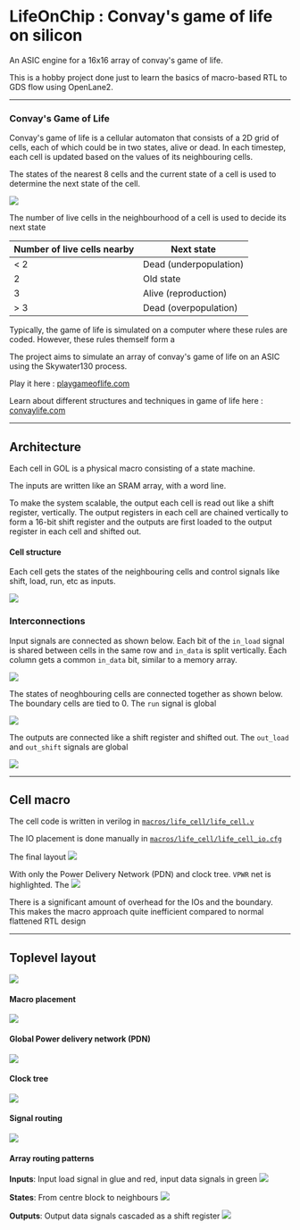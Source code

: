 # LifeOnChip : Convay's game of life on silicon

An ASIC engine for a 16x16 array of convay's game of life.

This is a hobby project done just to learn the basics of macro-based RTL to GDS flow using OpenLane2. 

---

### Convay's Game of Life

Convay's game of life is a cellular automaton that consists of a 2D grid of cells, each of which could be in two states, alive or dead. In each timestep, each cell is updated based on the values of its neighbouring cells.

The states of the nearest 8 cells and the current state of a cell is used to determine the next state of the cell.

![](https://upload.wikimedia.org/wikipedia/commons/thumb/8/86/CA-Moore.svg/300px-CA-Moore.svg.png)

The number of live cells in the neighbourhood of a cell is used to decide its next state

| Number of live cells nearby | Next state |
|---    |---    |
| < 2   | Dead (underpopulation) |
| 2     | Old state |
| 3     | Alive (reproduction) |
| > 3   | Dead (overpopulation) |

Typically, the game of life is simulated on a computer where these rules are coded. However, these rules themself form a 

The project aims to simulate an array of convay's game of life on an ASIC using the Skywater130 process.

Play it here : [playgameoflife.com](https://playgameoflife.com/)

Learn about different structures and techniques in game of life here : [convaylife.com]([https](https://conwaylife.com/))

---

## Architecture

Each cell in GOL is a physical macro consisting of a state machine. 

The inputs are written like an SRAM array, with a word line.

To make the system scalable, the output each cell is read out like a shift register, vertically. The output registers in each cell are chained vertically to form a 16-bit shift register and the outputs are first loaded to the output register in each cell and shifted out. 

#### Cell structure

Each cell gets the states of the neighbouring cells and control signals like shift, load, run, etc as inputs.

![](docs/cell_arch.drawio.svg)

### Interconnections

Input signals are connected as shown below. Each bit of the ```in_load``` signal is shared between cells in the same row and ```in_data``` is split vertically. Each column gets a common ```in_data``` bit, similar to a memory array.

![](docs/network_inp.drawio.svg)

The states of neoghbouring cells are connected together as shown below. The boundary cells are tied to 0. The ```run``` signal is global

![](docs/network_state.drawio.svg)

The outputs are connected like a shift register and shifted out. The ```out_load``` and ```out_shift``` signals are global

![](docs/network_out.drawio.svg)

---

## Cell macro

The cell code is written in verilog in [```macros/life_cell/life_cell.v```](macros/life_cell/life_cell.v)

The IO placement is done manually in [```macros/life_cell/life_cell_io.cfg```](macros/life_cell/life_cell_io.cfg)

The final layout
![](docs/lifecell_final.png)

With only the Power Delivery Network (PDN) and clock tree. ```VPWR``` net is highlighted. The 
![](docs/lifecell_pdn_cts.png)

There is a significant amount of overhead for the IOs and the boundary. This makes the macro approach quite inefficient compared to normal flattened RTL design

---

## Toplevel layout

![](docs/toplevel_final.png)
#### Macro placement

![](docs/toplevel_macros.png)

#### Global Power delivery network (PDN)

![](docs/toplevel_pdn.png)

#### Clock tree

![](docs/toplevel_clocktree.png)

#### Signal routing

![](docs/toplevel_signals.png)

#### Array routing patterns

**Inputs**: Input load signal in glue and red, input data signals in green
![](docs/routing_inp.png)

**States**: From centre block to neighbours
![](docs/routing_states.png)

**Outputs**: Output data signals cascaded as a shift register
![](docs/routing_out.png)

